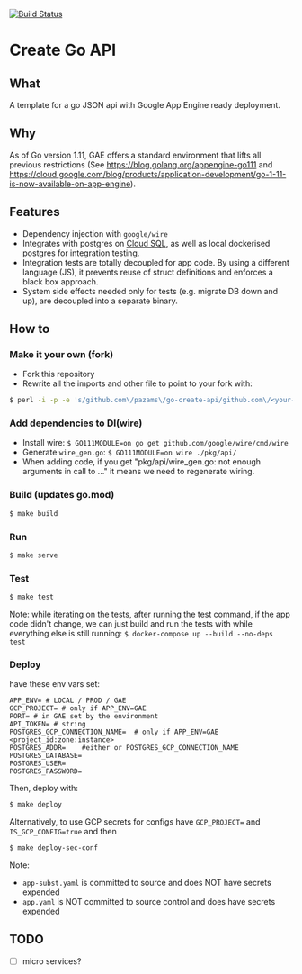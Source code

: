 [![Build Status](https://travis-ci.com/pazams/go-create-api.svg?branch=master)](https://travis-ci.com/pazams/go-create-api)

# Create Go API

## What
A template for a go JSON api with Google App Engine ready deployment.

## Why
As of Go version 1.11, GAE offers a standard environment that lifts all previous restrictions (See https://blog.golang.org/appengine-go111 and https://cloud.google.com/blog/products/application-development/go-1-11-is-now-available-on-app-engine).

## Features
- Dependency injection with `google/wire`
- Integrates with postgres on [Cloud SQL](https://cloud.google.com/sql/), as well as local dockerised postgres for integration testing.
- Integration tests are totally decoupled for app code. By using a different language (JS), it prevents reuse of struct definitions and enforces a black box approach.
- System side effects needed only for tests (e.g. migrate DB down and up), are decoupled into a separate binary.

## How to

### Make it your own (fork)
- Fork this repository
- Rewrite all the imports and other file to point to your fork with:
```bash
$ perl -i -p -e 's/github.com\/pazams\/go-create-api/github.com\/<your-gh-handle>\/<your-repo-name>/g' **/*.*
```

### Add dependencies to DI(wire)
- Install wire: `$ GO111MODULE=on go get github.com/google/wire/cmd/wire`
- Generate `wire_gen.go`: `$ GO111MODULE=on wire ./pkg/api/`
- When adding code, if you get "pkg/api/wire_gen.go: not enough arguments in call to ..." it means we need to regenerate wiring.

### Build (updates go.mod)
```bash
$ make build
```

### Run
```bash 
$ make serve
```

### Test
```bash 
$ make test
```
Note: while iterating on the tests, after running the test command, if the app code didn't change, we can just build and run the tests with while everything else is still running: `$ docker-compose up --build --no-deps test`

### Deploy
have these env vars set:
```
APP_ENV= # LOCAL / PROD / GAE
GCP_PROJECT= # only if APP_ENV=GAE
PORT= # in GAE set by the environment
API_TOKEN= # string
POSTGRES_GCP_CONNECTION_NAME=  # only if APP_ENV=GAE <project_id:zone:instance>
POSTGRES_ADDR=    #either or POSTGRES_GCP_CONNECTION_NAME
POSTGRES_DATABASE=
POSTGRES_USER=
POSTGRES_PASSWORD=
```

Then, deploy with:
```bash
$ make deploy
```

Alternatively, to use GCP secrets for configs
have `GCP_PROJECT=` and `IS_GCP_CONFIG=true` and then
```bash
$ make deploy-sec-conf
```

Note: 
- `app-subst.yaml` is committed to source and does NOT have secrets expended
- `app.yaml` is NOT committed to source control and does have secrets expended

## TODO
- [ ] micro services?
